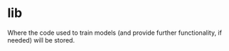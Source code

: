 # lib
Where the code used to train models (and provide further functionality, if needed) will be stored.